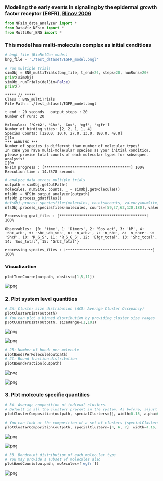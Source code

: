 ### Modeling the early events in signaling by the epidermal growth factor receptor (EGFR), [Blinov 2006](https://www.sciencedirect.com/science/article/abs/pii/S0303264705001231/)



```python
from NFsim_data_analyzer import *
from DataViz_NFsim import * 
from MultiRun_BNG import * 
```

### This model has multi-molecular complex as initial conditions


```python
# bngl file (BioNetGen model) 
bng_file = './test_dataset/EGFR_model.bngl'

# run multiple trials
simObj = BNG_multiTrials(bng_file, t_end=20, steps=20, numRuns=20)
print(simObj)
simObj.runTrials(delSim=False)
print()
```

    
    ***** // ***** 
    Class : BNG_multiTrials
    File Path : ./test_dataset/EGFR_model.bngl
    
    t_end : 20 seconds 	 output_steps : 20
    Number of runs: 20
    
    Molecules: ['Grb2', 'Shc', 'Sos', 'egf', 'egfr']
    Number of binding sites: [2, 2, 1, 1, 4]
    Species Counts: [120.0, 10.0, 27.0, 13.0, 180.0, 49.0]
    [1m
    *** WARNING ***
    Number of species is different than number of molecular types!
    In case you have multi-molecular species as your initial condition, please provide total counts of each molecular types for subsequent analysis!
    [0m
    NFsim progress : [****************************************] 100%
    Execution time : 14.7578 seconds
    



```python
# analyze data across multiple trials
outpath = simObj.getOutPath()
molecules, numSite, counts, _ = simObj.getMolecules()
nfsObj = NFSim_output_analyzer(outpath)
nfsObj.process_gdatfiles()
#nfsObj.process_speciesfiles(molecules, counts=counts, valency=numSite) # will give an error
nfsObj.process_speciesfiles(molecules, counts=[59,27,62,120,180], valency=numSite)
```

    Processing gdat_files : [****************************************] 100%
    
    Observables:  {0: 'time', 1: 'Dimers', 2: 'Sos_act', 3: 'RP', 4: 'Shc_Grb', 5: 'Shc_Grb_Sos', 6: 'R_Grb2', 7: 'R_Shc', 8: 'R_ShcP', 9: 'ShcP', 10: 'R_G_S', 11: 'R_S_G_S', 12: 'Efgr_total', 13: 'Shc_total', 14: 'Sos_total', 15: 'Grb2_total'}
    
    Processing species_files : [****************************************] 100%


### Visualization


```python
plotTimeCourse(outpath, obsList=[1,5,11])
```


    
![png](output_6_0.png)
    


### 2. Plot system level quantities


```python
# 2A: Cluster size distribution (ACO: Average Cluster Occupancy)
plotClusterDist(outpath)
# You can plot a binned distribution by providing cluster size ranges
plotClusterDist(outpath, sizeRange=[1,10])
```


    
![png](output_8_0.png)
    



    
![png](output_8_1.png)
    



```python
# 2B: Number of bonds per molecule
plotBondsPerMolecule(outpath)
# 2C: Bound fraction distribution
plotBoundFraction(outpath)
```


    
![png](output_9_0.png)
    



    
![png](output_9_1.png)
    


### 3. Plot molecule specific quantities


```python
# 3A. Average composition of indivual clusters. 
# Default is all the clusters present in the system. As before, adjust width and transparency (alpha) for visual clarity.
plotClusterComposition(outpath, specialClusters=[], width=0.15, alpha=0.5)

# You can look at the composition of a set of clusters (specialClusters) also
plotClusterComposition(outpath, specialClusters=[4, 6, 7], width=0.15, alpha=0.5)
```


    
![png](output_11_0.png)
    



    
![png](output_11_1.png)
    



```python
# 3B. Bondcount distribution of each molecular type 
# You may provide a subset of molecules also
plotBondCounts(outpath, molecules=['egfr'])
```


    
![png](output_12_0.png)
    

